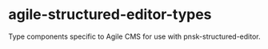 # agile-structured-editor-types
Type components specific to Agile CMS for use with pnsk-structured-editor.
